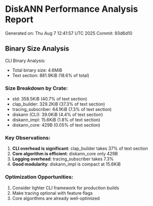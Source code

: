 # DiskANN Performance Analysis Report

Generated on: Thu Aug  7 12:41:57 UTC 2025
Commit: 93d6d10

## Binary Size Analysis

CLI Binary Analysis:
- Total binary size: 4.6MiB
- Text section: 881.9KiB (18.6% of total)

### Size Breakdown by Crate:
- std: 358.5KiB (40.7% of text section)
- clap_builder: 329.2KiB (37.3% of text section) 
- tracing_subscriber: 64.1KiB (7.3% of text section)
- diskann (CLI): 39.0KiB (4.4% of text section)
- diskann_impl: 15.6KiB (1.8% of text section)
- diskann_core: 429B (0.05% of text section)

### Key Observations:
1. **CLI overhead is significant**: clap_builder takes 37% of text section
2. **Core algorithm is efficient**: diskann_core only 429B
3. **Logging overhead**: tracing_subscriber takes 7.3%
4. **Good modularity**: diskann_impl is compact at 15.6KiB

### Optimization Opportunities:
1. Consider lighter CLI framework for production builds
2. Make tracing optional with feature flags
3. Core algorithms are already well-optimized
